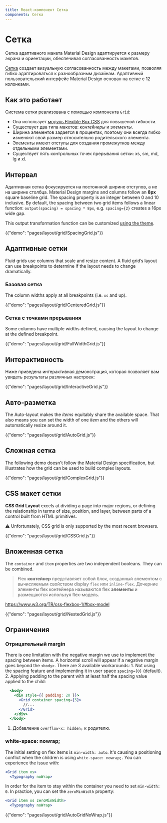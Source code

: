 ```yaml
---
title: React-компонент Сетка
components: Сетка
---
```

# Сетка

<p class="description">Сетка адаптивного макета Material Design адаптируется к размеру экрана и ориентации, обеспечивая согласованность макетов.</p>

[Сетка](https://material.io/design/layout/responsive-layout-grid.html) создает визуальную согласованность между макетами, позволяя гибко адаптироваться к разнообразным дизайнам. Адаптивный пользовательский интерфейс Material Design основан на сетке с 12 колонками.

## Как это работает

Система сетки реализована с помощью компонента `Grid`:

- Она использует [модуль Flexible Box CSS](https://www.w3.org/TR/css-flexbox-1/) для повышеной гибкости.
- Существует два типа макетов: *контейнеры* и *элементы*.
- Ширина элементов задается в процентах, поэтому они всегда гибко изменяют свой размер относительно родительского элемента.
- Элементы имеют отступы для создания промежутков между отдельными элементами.
- Существует пять контрольных точек прерывания сетки: xs, sm, md, lg и xl.

## Интервал

Адаптивная сетка фокусируется на постоянной ширине отступов, а не на ширине столбца. Material Design margins and columns follow an **8px** square baseline grid. The spacing property is an integer between 0 and 10 inclusive. By default, the spacing between two grid items follows a linear function: `output(spacing) = spacing * 8px`, e.g. `spacing={2}` creates a 16px wide gap.

This output transformation function can be customized [using the theme](/customization/themes/#spacing).

{{"demo": "pages/layout/grid/SpacingGrid.js"}}

## Адаптивные сетки

Fluid grids use columns that scale and resize content. A fluid grid’s layout can use breakpoints to determine if the layout needs to change dramatically.

### Базовая сетка

The column widths apply at all breakpoints (i.e. `xs` and up).

{{"demo": "pages/layout/grid/CenteredGrid.js"}}

### Сетка с точками прерывания

Some columns have multiple widths defined, causing the layout to change at the defined breakpoint.

{{"demo": "pages/layout/grid/FullWidthGrid.js"}}

## Интерактивность

Ниже приведена интерактивная демонстрация, которая позволяет вам увидеть результаты различных настроек:

{{"demo": "pages/layout/grid/InteractiveGrid.js"}}

## Авто-разметка

The Auto-layout makes the *items* equitably share the available space. That also means you can set the width of one *item* and the others will automatically resize around it.

{{"demo": "pages/layout/grid/AutoGrid.js"}}

## Сложная сетка

The following demo doesn't follow the Material Design specification, but illustrates how the grid can be used to build complex layouts.

{{"demo": "pages/layout/grid/ComplexGrid.js"}}

## CSS макет сетки

**CSS Grid Layout** excels at dividing a page into major regions, or defining the relationship in terms of size, position, and layer, between parts of a control built from HTML primitives.

⚠️ Unfortunately, CSS grid is only supported by the most recent browsers.

{{"demo": "pages/layout/grid/CSSGrid.js"}}

## Вложенная сетка

The `container` and `item` properties are two independent booleans. They can be combined.

> Flex **контейнер** представляет собой блок, созданный элементом с вычисляемым свойством display `flex` или `inline-flex`. Дочерние элементы flex контейнера называются flex **элементы** и размещаются используя flex-модель.

https://www.w3.org/TR/css-flexbox-1/#box-model

{{"demo": "pages/layout/grid/NestedGrid.js"}}

## Ограничения

### Отрицательный margin

There is one limitation with the negative margin we use to implement the spacing between items. A horizontal scroll will appear if a negative margin goes beyond the `<body>`. There are 3 available workarounds: 1. Not using the spacing feature and implementing it in user space `spacing={0}` (default). 2. Applying padding to the parent with at least half the spacing value applied to the child:

```jsx
  <body>
    <div style={{ padding: 20 }}>
      <Grid container spacing={5}>
        //...
      </Grid>
    </div>
  </body>
```

1. Добавление `overflow-x: hidden;` к родителю.

### white-space: nowrap;

The initial setting on flex items is `min-width: auto`. It's causing a positioning conflict when the children is using `white-space: nowrap;`. You can experience the issue with:

```jsx
<Grid item xs>
  <Typography noWrap>
```

In order for the item to stay within the container you need to set `min-width: 0`. In practice, you can set the `zeroMinWidth` property:

```jsx
<Grid item xs zeroMinWidth>
  <Typography noWrap>
```

{{"demo": "pages/layout/grid/AutoGridNoWrap.js"}}